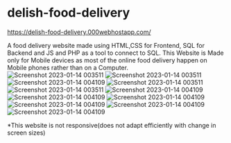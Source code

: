 # delish-food-delivery

https://delish-food-delivery.000webhostapp.com/

A food delivery website made using HTML,CSS for Frontend, SQL for Backend and JS and PHP as a tool to connect to SQL.
This Website is Made only for Mobile devices as most of the online food delivery happen on Mobile phones rather than on a Computer.
![Screenshot 2023-01-14 003511](https://user-images.githubusercontent.com/62425415/212398890-96f0a4b3-94b2-4cf6-807d-9f046fdb1c60.png)
![Screenshot 2023-01-14 003511](https://user-images.githubusercontent.com/62425415/212399095-ef6ceb5d-5917-4c28-9f39-f785555b0903.png)
![Screenshot 2023-01-14 004109](https://user-images.githubusercontent.com/62425415/212400298-96eb6810-edc2-4c7b-a967-b4e76be3df91.png)
![Screenshot 2023-01-14 003511](https://user-images.githubusercontent.com/62425415/212399286-58f5347c-680f-423a-b01b-e5a9f08cf0fd.png)
![Screenshot 2023-01-14 003511](https://user-images.githubusercontent.com/62425415/212399585-77d73501-3903-49ac-bcd2-4749f35b13ab.png)
![Screenshot 2023-01-14 004109](https://user-images.githubusercontent.com/62425415/212399773-899c7cb1-becc-4541-8f7e-dcfa0eefd0bf.png)
![Screenshot 2023-01-14 004109](https://user-images.githubusercontent.com/62425415/212399914-bb004514-a5ac-40f0-80f8-fcabaab1a6d1.png)
![Screenshot 2023-01-14 004109](https://user-images.githubusercontent.com/62425415/212400042-8b6a844e-0d68-4581-9ecc-f941a310842c.png)
![Screenshot 2023-01-14 004109](https://user-images.githubusercontent.com/62425415/212400172-7d9e701d-54fd-4774-8d0c-2f8529136941.png)
![Screenshot 2023-01-14 004109](https://user-images.githubusercontent.com/62425415/212400483-358af1a9-ca83-471a-b221-f06ba08424fd.png)
![Screenshot 2023-01-14 004109](https://user-images.githubusercontent.com/62425415/212400812-550525a3-e99c-4a60-8db4-11f88e16ef8d.png)




*This website is not responsive(does not adapt efficiently with change in screen sizes)
